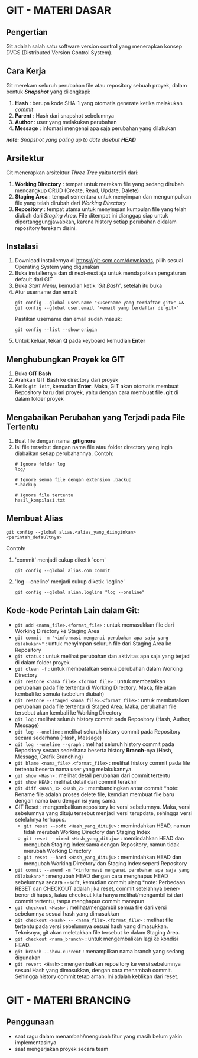 # GIT - MATERI DASAR
## Pengertian
Git adalah salah satu software version control yang menerapkan konsep DVCS (Distributed Version Control System).
## Cara Kerja
Git merekam seluruh perubahan file atau repository sebuah proyek, dalam bentuk **_Snapshot_** yang dilengkapi:
1. **Hash** : berupa kode SHA-1 yang otomatis generate ketika melakukan _commit_
2. **Parent** : Hash dari snapshot sebelumnya
3. **Author** : user yang melakukan perubahan
4. **Message** : infomasi mengenai apa saja perubahan yang dilakukan

***note**: Snapshot yang paling up to date disebut **HEAD***

## Arsitektur
Git menerapkan arsitektur _Three Tree_ yaitu terdiri dari:
1. **Working Directory** : tempat untuk merekam file yang sedang dirubah mencangkup CRUD (Create, Read, Update, Dalete)
2. **Staging Area** : tempat sementara untuk menyimpan dan mengumpulkan file yang telah dirubah dari _Working Directory_
3. **Repository** : tempat utama untuk menyimpan kumpulan file yang telah diubah dari _Staging Area_. File ditempat ini dianggap siap untuk dipertanggungjawabkan, karena history setiap perubahan didalam repository terekam disini.

## Instalasi
1. Download installernya di https://git-scm.com/downloads, pilih sesuai Operating System yang digunakan
2. Buka installernya dan di next-next aja untuk mendapatkan pengaturan default dari GIT
3. Buka _Start Menu_, kemudian ketik _'Git Bash'_, setelah itu buka
4. Atur username dan email: 
    ```
    git config --global user.name "<username yang terdaftar git>" && git config --global user.email "<email yang terdaftar di git>"
    ```
    Pastikan username dan email sudah masuk:
    ```
    git config --list --show-origin
    ```
5. Untuk keluar, tekan **Q** pada keyboard kemudian **Enter**

## Menghubungkan Proyek ke GIT
1. Buka **GIT Bash**
2. Arahkan GIT Bash ke directory dari proyek
3. Ketik ```git init```, kemudian **Enter**. Maka, GIT akan otomatis membuat Repository baru dari proyek, yaitu dengan cara membuat file **.git** di dalam folder proyek

## Mengabaikan Perubahan yang Terjadi pada File Tertentu
1. Buat file dengan nama **.gitignore**
2. Isi file tersebut dengan nama file atau folder directory yang ingin diabaikan setiap perubahannya. 
    Contoh:
    ```
    # Ignore folder log
    log/
    
    # Ignore semua file dengan extension .backup
    *.backup
    
    # Ignore file tertentu
    hasil_kompilasi.txt
    ```
## Membuat Alias
```
git config --global alias.<alias_yang_diinginkan> <perintah_defaultnya>
```
Contoh: 
1. 'commit' menjadi cukup diketik 'com'
    ```
    git config --global alias.com commit
    ```
2. 'log --oneline' menjadi cukup diketik 'logline'
    ```
    git config --global alian.logline "log --oneline"
    ```  


## Kode-kode Perintah Lain dalam Git:
* ```git add <nama_file>.<format_file>``` : untuk memasukkan file dari Working Directory ke Staging Area
* ```git commit -m "<informasi mengenai perubahan apa saja yang dilakukan>"``` : untuk menyimpan seluruh file dari Staging Area ke Repository
* ```git status``` : untuk melihat perubahan dan aktivitas apa saja yang terjadi di dalam folder proyek
* ```git clean -f``` : untuk membatalkan semua perubahan dalam Working Directory
* ```git restore <nama_file>.<format_file>``` : untuk membatalkan perubahan pada file tertentu di Working Directory. Maka, file akan kembali ke semula (sebelum diubah)
* ```git restore --staged <nama_file>.<format_file>``` : untuk membatalkan perubahan pada file tertentu di Staged Area. Maka, perubahan file tersebut akan kembali ke Working Directory
* ```git log``` : melihat seluruh history commit pada Repository (Hash, Author, Message)
* ```git log --oneline``` : melihat seluruh history commit pada Repository secara sederhana (Hash, Message)
* ```git log --oneline --graph``` : melihat seluruh history commit pada Repository secara sederhana beserta history **Branch**-nya (Hash, Message, Grafik Branching)
* ```git blame <nama_file>.<format_file>``` : melihat history commit pada file tertentu beserta nama user yang melakukannya.
* ```git show <Hash>``` : melihat detail perubahan dari commit tertentu
* ```git show HEAD``` : melihat detail dari commit terakhir
* ```git diff <Hash_1> <Hash_2>``` : membandingkan antar commit
*note: Rename file adalah proses delete file, kemdian membuat file baru dengan nama baru dengan isi yang sama.
* GIT Reset : mengembalikan repository ke versi sebelumnya. Maka, versi sebelumnya yang dituju tersebut menjadi versi terupdate, sehingga versi setelahnya terhapus.
    - ```git reset --soft <Hash_yang_dituju>``` : memindahkan HEAD, namun tidak merubah Working Directory dan Staging Index
    - ```git reset --mixed <Hash_yang_dituju>``` : memindahkan HEAD dan mengubah Staging Index sama dengan Repository, namun tidak merubah Working Directory
    - ```git reset --hard <Hash_yang_dituju>``` : memindahkan HEAD dan mengubah Working Directory dan Staging Index seperti Repository
* ```git commit --amend -m "<informasi mengenai perubahan apa saja yang dilakukan>"``` : mengubah HEAD dengan cara menghapus HEAD sebelumnya secara ```--soft```, kemudian commit ulang
*note: Perbedaan RESET dan CHECKOUT adalah jika reset, commit setelahnya bener-bener di hapus, kalau checkout kita hanya melihat/mengambil isi dari commit tertentu, tanpa menghapus commit manapun
* ```git checkout <Hash>``` : melihat/mengambil semua file dari versi sebelumnya sesuai hash yang dimasukkan
* ```git checkout <Hash> -- <nama_file>.<format_file>``` : melihat file tertentu pada versi sebelumnya sesuai hash yang dimasukkan. Teknisnya, git akan meletakkan file tersebut ke dalam Staging Area.
* ```git checkout <nama_branch>``` : untuk mengembalikan lagi ke kondisi HEAD.
* ```git branch --show-current``` : menampilkan nama branch yang sedang digunakan
* ```git revert <Hash>``` : mengembalikan repository ke versi sebelumnya sesuai Hash yang dimasukkan, dengan cara menambah commit. Sehingga history commit tetap aman. Ini adalah keblikan dari reset.


# GIT - MATERI BRANCING
## Penggunaan
* saat ragu dalam menambah/mengubah fitur yang masih belum yakin implementasinya
* saat mengerjakan proyek secara team
